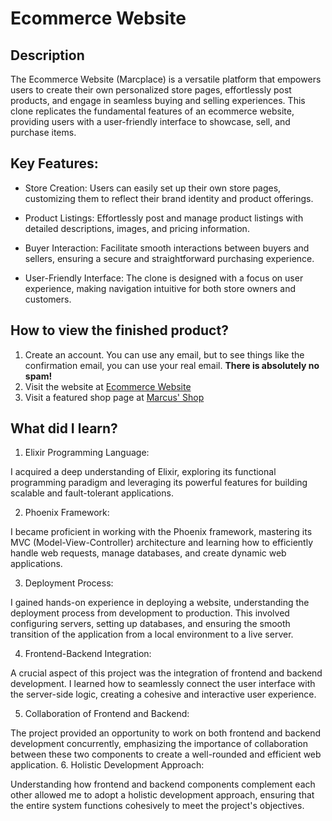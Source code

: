 # Ecommerce Website

## Description

The Ecommerce Website (Marcplace) is a versatile platform that empowers users to create their own personalized store pages, effortlessly post products, and engage in seamless buying and selling experiences. This clone replicates the fundamental features of an ecommerce website, providing users with a user-friendly interface to showcase, sell, and purchase items.

## Key Features:

- Store Creation: Users can easily set up their own store pages, customizing them to reflect their brand identity and product offerings.

- Product Listings: Effortlessly post and manage product listings with detailed descriptions, images, and pricing information.

- Buyer Interaction: Facilitate smooth interactions between buyers and sellers, ensuring a secure and straightforward purchasing experience.

- User-Friendly Interface: The clone is designed with a focus on user experience, making navigation intuitive for both store owners and customers.

## How to view the finished product?

1. Create an account. You can use any email, but to see things like the confirmation email, you can use your real email. **There is absolutely no spam!** 
2. Visit the website at [Ecommerce Website](https://ecommercewebsite.gigalixirapp.com/)
3. Visit a featured shop page at [Marcus' Shop](https://ecommercewebsite.gigalixirapp.com/shop/Marcus_Lau) 

## What did I learn?

1. Elixir Programming Language:

I acquired a deep understanding of Elixir, exploring its functional programming paradigm and leveraging its powerful features for building scalable and fault-tolerant applications.

2. Phoenix Framework:

I became proficient in working with the Phoenix framework, mastering its MVC (Model-View-Controller) architecture and learning how to efficiently handle web requests, manage databases, and create dynamic web applications.

3. Deployment Process:

I gained hands-on experience in deploying a website, understanding the deployment process from development to production. This involved configuring servers, setting up databases, and ensuring the smooth transition of the application from a local environment to a live server.

4. Frontend-Backend Integration:

A crucial aspect of this project was the integration of frontend and backend development. I learned how to seamlessly connect the user interface with the server-side logic, creating a cohesive and interactive user experience.

5. Collaboration of Frontend and Backend:

The project provided an opportunity to work on both frontend and backend development concurrently, emphasizing the importance of collaboration between these two components to create a well-rounded and efficient web application.
6. Holistic Development Approach:

Understanding how frontend and backend components complement each other allowed me to adopt a holistic development approach, ensuring that the entire system functions cohesively to meet the project's objectives.
